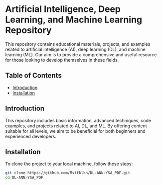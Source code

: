 # Artificial Intelligence, Deep Learning, and Machine Learning Repository

This repository contains educational materials, projects, and examples related to artificial intelligence (AI), deep learning (DL), and machine learning (ML). Our aim is to provide a comprehensive and useful resource for those looking to develop themselves in these fields.

## Table of Contents

- [Introduction](#introduction)
- [Installation](#installation)

## Introduction

This repository includes basic information, advanced techniques, code examples, and projects related to AI, DL, and ML. By offering content suitable for all levels, we aim to be beneficial for both beginners and experienced developers.

## Installation

To clone the project to your local machine, follow these steps:

```bash
git clone https://github.com/Mstfklkn/DL-ANN-YSA_PDF.git
cd DL-ANN-YSA_PDF
```




